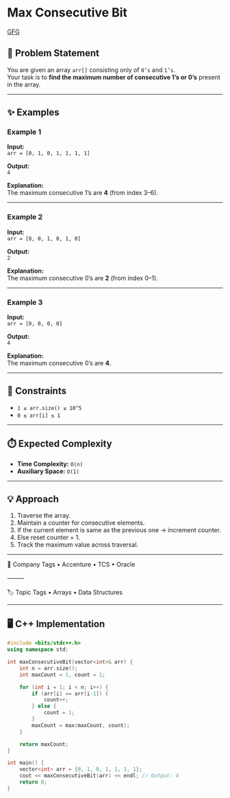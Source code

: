 # Max Consecutive Bit

[GFG](https://www.geeksforgeeks.org/problems/max-consecutive-one/1)

## 📌 Problem Statement
You are given an array `arr[]` consisting only of `0’s` and `1’s`.  
Your task is to **find the maximum number of consecutive 1’s or 0’s** present in the array.

---

## ✨ Examples

### Example 1
**Input:**  
`arr = [0, 1, 0, 1, 1, 1, 1]`  

**Output:**  
`4`  

**Explanation:**  
The maximum consecutive 1’s are **4** (from index 3–6).  

---

### Example 2
**Input:**  
`arr = [0, 0, 1, 0, 1, 0]`  

**Output:**  
`2`  

**Explanation:**  
The maximum consecutive 0’s are **2** (from index 0–1).  

---

### Example 3
**Input:**  
`arr = [0, 0, 0, 0]`  

**Output:**  
`4`  

**Explanation:**  
The maximum consecutive 0’s are **4**.  

---

## 🎯 Constraints
- `1 ≤ arr.size() ≤ 10^5`  
- `0 ≤ arr[i] ≤ 1`  

---

## ⏱️ Expected Complexity
- **Time Complexity:** `O(n)`  
- **Auxiliary Space:** `O(1)`  

---

## 💡 Approach
1. Traverse the array.  
2. Maintain a counter for consecutive elements.  
3. If the current element is same as the previous one → increment counter.  
4. Else reset counter = 1.  
5. Track the maximum value across traversal.  

---

🏢 Company Tags
	•	Accenture
	•	TCS
	•	Oracle

⸻

🏷️ Topic Tags
	•	Arrays
	•	Data Structures

---

## 🖥️ C++ Implementation

```cpp
#include <bits/stdc++.h>
using namespace std;

int maxConsecutiveBit(vector<int>& arr) {
    int n = arr.size();
    int maxCount = 1, count = 1;

    for (int i = 1; i < n; i++) {
        if (arr[i] == arr[i-1]) {
            count++;
        } else {
            count = 1;
        }
        maxCount = max(maxCount, count);
    }

    return maxCount;
}

int main() {
    vector<int> arr = {0, 1, 0, 1, 1, 1, 1};
    cout << maxConsecutiveBit(arr) << endl; // Output: 4
    return 0;
}

```